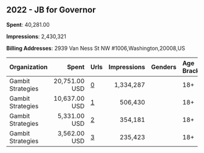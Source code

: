 ## 2022 - JB for Governor 
**Spent**: 40,281.00

**Impressions**: 2,430,321

**Billing Addresses**: 2939 Van Ness St NW #1006,Washington,20008,US

|Organization|Spent|Urls|Impressions|Genders|Age Brackets|Country Codes|
|:---|---:|:---|---:|:---|:---|:---|
|Gambit Strategies|20,751.00 USD|[0](https://www.snap.com/political-ads/asset/2c20b38b84960bec471c2edfd5ed4dad570fd7243bbc0813c305b792b866ecec?mediaType=mp4)|1,334,287||18+|united states|
|Gambit Strategies|10,637.00 USD|[1](https://www.snap.com/political-ads/asset/05b2871f9bf9fd8911de2a6ba0f7103667e1060cb22707148ce666d9d4c85570?mediaType=mp4)|506,430||18+|united states|
|Gambit Strategies|5,331.00 USD|[2](https://www.snap.com/political-ads/asset/2c20b38b84960bec471c2edfd5ed4dad570fd7243bbc0813c305b792b866ecec?mediaType=mp4)|354,181||18+|united states|
|Gambit Strategies|3,562.00 USD|[3](https://www.snap.com/political-ads/asset/6d38761212a3019fabcf1d28974165d72198c3853ac0061be2c3a93ef4133174?mediaType=mp4)|235,423||18+|united states|
